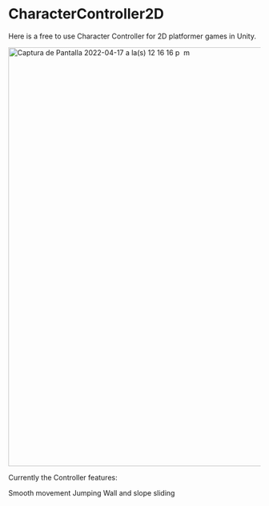 # CharacterController2D

Here is a free to use Character Controller for 2D platformer games in Unity.

<img width="837" alt="Captura de Pantalla 2022-04-17 a la(s) 12 16 16 p  m" src="https://user-images.githubusercontent.com/626901/163727299-89a62824-cd9f-4892-bf7d-89a40e7ff59b.png">

Currently the Controller features:

Smooth movement
Jumping
Wall and slope sliding
